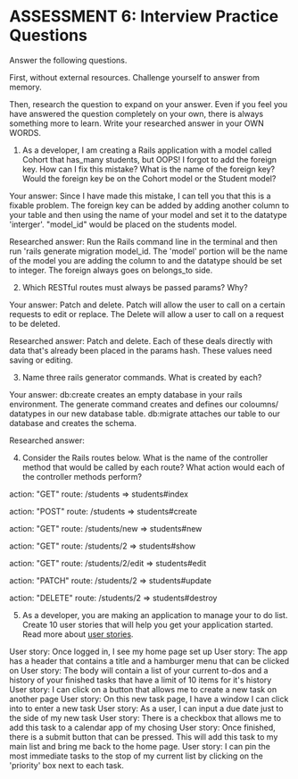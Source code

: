 # ASSESSMENT 6: Interview Practice Questions
Answer the following questions.

First, without external resources. Challenge yourself to answer from memory.

Then, research the question to expand on your answer. Even if you feel you have answered the question completely on your own, there is always something more to learn. Write your researched answer in your OWN WORDS.

1. As a developer, I am creating a Rails application with a model called Cohort that has_many students, but OOPS! I forgot to add the foreign key. How can I fix this mistake? What is the name of the foreign key? Would the foreign key be on the Cohort model or the Student model?

  Your answer: Since I have made this mistake, I can tell you that this is a fixable problem. The foreign key can be added by adding another column to your table and then using the name of your model and set it to the datatype 'interger'. "model_id" would be placed on the students model.

  Researched answer: Run the Rails command line in the terminal and then run 'rails generate migration model_id. The 'model' portion will be the name of the model you are adding the column to and the datatype should be set to integer. The foreign always goes on belongs_to side. 



2. Which RESTful routes must always be passed params? Why?

  Your answer: Patch and delete. Patch will allow the user to call on a certain requests to edit or replace. The Delete will allow a user to call on a request to be deleted. 

  Researched answer: Patch and delete. Each of these deals directly with data that's already been placed in the params hash. These values need saving or editing.



3. Name three rails generator commands. What is created by each?

  Your answer: db:create creates an empty database in your rails environment. The generate command creates and defines our coloumns/ datatypes in our new database table. db:migrate attaches our table to our database and creates the schema.

  Researched answer:



4. Consider the Rails routes below. What is the name of the controller method that would be called by each route? What action would each of the controller methods perform?

action: "GET"    route: /students => students#index

action: "POST"   route: /students => students#create

action: "GET"    route: /students/new => students#new

action: "GET"    route: /students/2 => students#show

action: "GET"    route: /students/2/edit  =>  students#edit

action: "PATCH"  route: /students/2   =>  students#update

action: "DELETE" route: /students/2    => students#destroy  



5. As a developer, you are making an application to manage your to do list. Create 10 user stories that will help you get your application started. Read more about [user stories](https://www.atlassian.com/agile/project-management/user-stories).

User story: Once logged in, I see my home page set up
User story: The app has a header that contains a title and a hamburger menu that can be clicked on
User story: The body will contain a list of your current to-dos and a history of your finished tasks that have a limit of 10 items    for it's history
User story: I can click on a button that allows me to create a new task on another page
User story: On this new task page, I have a window I can click into to enter a new task
User story: As a user, I can input a due date just to the side of my new task
User story: There is a checkbox that allows me to add this task to a calendar app of my chosing
User story: Once finished, there is a submit button that can be pressed. This will add this task to my main list and bring me back to the home page.
User story: I can pin the most immediate tasks to the stop of my current list by clicking on the 'priority' box next to each task.
